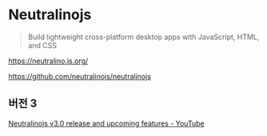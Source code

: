 # Neutralinojs

> Build lightweight cross-platform desktop apps with JavaScript, HTML, and CSS

<https://neutralino.js.org/>

<https://github.com/neutralinojs/neutralinojs>

## 버전 3

[Neutralinojs v3.0 release and upcoming features - YouTube](https://www.youtube.com/watch?v=h_0Mmcx5C_M)
